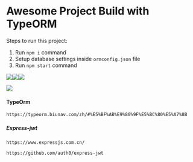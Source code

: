 # Awesome Project Build with TypeORM

Steps to run this project:

1. Run `npm i` command
2. Setup database settings inside `ormconfig.json` file
3. Run `npm start` command



![](https://img.shields.io/badge/github-node-green)![](https://img.shields.io/badge/express-jwt-orange)![](https://img.shields.io/badge/node-typeorm-blue)

![](https://ss3.bdstatic.com/70cFv8Sh_Q1YnxGkpoWK1HF6hhy/it/u=423906361,1495303124&fm=26&gp=0.jpg)



#### TypeOrm

```node
https://typeorm.biunav.com/zh/#%E5%BF%AB%E9%80%9F%E5%BC%80%E5%A7%8B
```



##### Express-jwt

```node
https://www.expressjs.com.cn/

https://github.com/auth0/express-jwt
```


